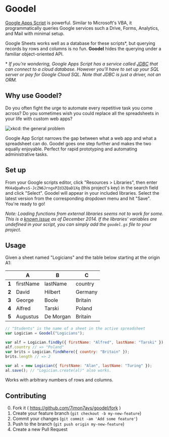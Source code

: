 # Goodel

[Google Apps Script][apps script] is powerful. Similar to Microsoft's VBA, it
programmatically queries Google services such a Drive, Forms, Analytics, and
Mail with minimal setup.

Google Sheets works well as a database for these scripts*, but querying records
by rows and columns is no fun. **Goodel** hides the querying under a familiar
object-oriented API.

\* *If you're wondering, Google Apps Script has a service called [JDBC][jdbc]
that can connect to a cloud database. However you'll have to set up your SQL
server or pay for Google Cloud SQL. Note that JDBC is just a driver, not an ORM.*

[apps script]: https://developers.google.com/apps-script/
[jdbc]: https://developers.google.com/apps-script/guides/jdbc

## Why use Goodel?

Do you often fight the urge to automate every repetitive task you come across?
Do you sometimes wish you could replace all the spreadsheets in your life with
custom web apps?

![xkcd: the general problem](http://imgs.xkcd.com/comics/the_general_problem.png)

Google App Script narrows the gap between what a web app and what a spreadsheet
can do. Goodel goes one step further and makes the two equally enjoyable.
Perfect for rapid prototyping and automating administrative tasks.

## Set up

From your Google scripts editor, click "Resources > Libraries", then enter
`MX4aQpaRvsS-JcZN6JrngxPZd3ZQaD1Xq` (this project's key) in the search field
and click "Select". Goodel will appear in your included libraries. Select the
latest version from the corresponding dropdown menu and hit "Save". You're
ready to go!

*Note: Loading functions from external libraries seems not to work for some.
This is a [known issue][google library bug discussion] as of December 2014.
If the libraries' variables are undefined in your script, you can simply add the
`goodel.gs` file to your project.*

[google library bug discussion]: https://code.google.com/p/google-apps-script-issues/issues/detail?id=3778

## Usage

Given a sheet named "Logicians" and the table below starting at the origin A1:

|       |     A     |     B    |     C    |
|-------|-----------|----------|----------|
| **1** | firstName | lastName |  country |
| **2** | David     | Hilbert  |  Germany |
| **3** | George    | Boole    |  Britain |
| **4** | Alfred    | Tarski   |  Poland  |
| **5** | Augustus  | De Morgan|  Britain |


```js
// "Students" is the name of a sheet in the active spreadsheet
var Logician = Goodel("Logicians");

var alf = Logician.findBy({ firstName: "Alfred", lastName: "Tarski" });
alf.country // => "Poland"
var brits = Logician.findWhere({ country: "Britain" });
brits.length // => 2

var al = new Logician({ firstName: "Alan", lastName: "Turing" });
al.save(); // "Logician.create(al)" also works.
```

Works with arbitrary numbers of rows and columns.

## Contributing

0. Fork it ( https://github.com/7imon7ays/goodel/fork )
0. Create your feature branch (`git checkout -b my-new-feature`)
0. Commit your changes (`git commit -am 'Add some feature'`)
0. Push to the branch (`git push origin my-new-feature`)
0. Create a new Pull Request

